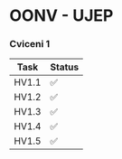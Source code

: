 <h1> OONV - UJEP
</h1>

<h3> Cviceni 1
</h3>

| Task  | Status             |
| ----- | ------------------ |
| HV1.1 | :white_check_mark: |
| HV1.2 | :white_check_mark: |
| HV1.3 | :white_check_mark: |
| HV1.4 | :white_check_mark: |
| HV1.5 | :white_check_mark: |
